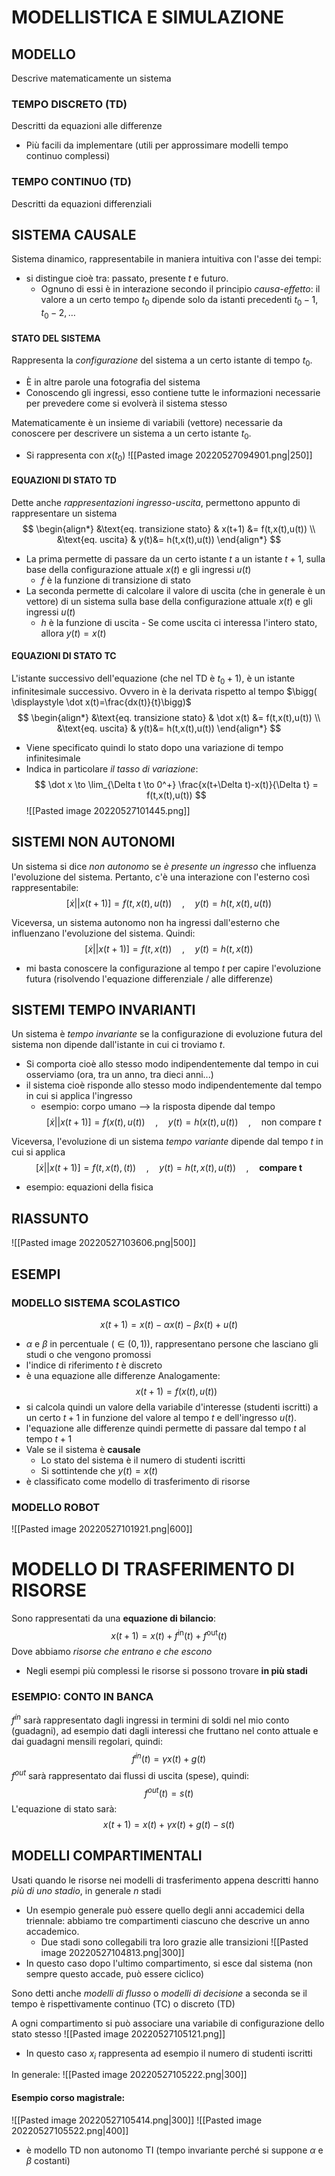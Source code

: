 # **MODELLISTICA E SIMULAZIONE**

## MODELLO
Descrive matematicamente un sistema

### TEMPO DISCRETO (TD)
Descritti da $\text{equazioni alle differenze}$
- Più facili da implementare (utili per approssimare modelli tempo continuo complessi)
### TEMPO CONTINUO (TD)
Descritti da $\text{equazioni differenziali}$

## SISTEMA CAUSALE
Sistema dinamico, rappresentabile in maniera intuitiva con l'asse dei tempi:
- si distingue cioè tra: passato, presente $t$ e futuro.
	- Ognuno di essi è in interazione secondo il principio *causa-effetto*: il valore a un certo tempo $t_{0}$ dipende solo da istanti precedenti $t_{0}-1,t_{0}-2,\dots$

#### STATO DEL SISTEMA
Rappresenta la *configurazione* del sistema a un certo istante di tempo $t_{0}$. 
- È in altre parole una fotografia del sistema
- Conoscendo gli ingressi, esso contiene tutte le informazioni necessarie per prevedere come si evolverà il sistema stesso

Matematicamente è un insieme di variabili (vettore) necessarie da conoscere per descrivere un sistema a un certo istante $t_0$.
- Si rappresenta con $x(t_{0})$
![[Pasted image 20220527094901.png|250]]

#### EQUAZIONI DI STATO TD
Dette anche *rappresentazioni ingresso-uscita*, permettono appunto di rappresentare un sistema
$$
\begin{align*}
&\text{eq. transizione stato} & x(t+1) &= f(t,x(t),u(t))  \\
&\text{eq. uscita} & y(t)&= h(t,x(t),u(t))
\end{align*}
$$
- La prima permette di passare da un certo istante $t$ a un istante $t+1$, sulla base della configurazione attuale $x(t)$ e gli ingressi $u(t)$
	- $f$ è la funzione di transizione di stato
- La seconda permette di calcolare il valore di uscita (che in generale è un vettore) di un sistema sulla base della configurazione attuale $x(t)$ e gli ingressi $u(t)$
	- $h$ è la funzione di uscita
			- Se come uscita ci interessa l'intero stato, allora $y(t) = x(t)$

#### EQUAZIONI DI STATO TC
L'istante successivo dell'equazione (che nel TD è $t_{0}+1$), è un istante infinitesimale successivo. Ovvero in è la derivata rispetto al tempo $\bigg( \displaystyle \dot x(t)=\frac{dx(t)}{t}\bigg)$
$$
\begin{align*}
&\text{eq. transizione stato} & \dot x(t) &= f(t,x(t),u(t))  \\
&\text{eq. uscita} & y(t)&= h(t,x(t),u(t))
\end{align*}
$$
- Viene specificato quindi lo stato dopo una variazione di tempo infinitesimale
- Indica in particolare *il tasso di variazione*: 
$$
\dot x \to \lim_{\Delta t \to 0^+} \frac{x(t+\Delta t)-x(t)}{\Delta t} = f(t,x(t),u(t))
$$
![[Pasted image 20220527101445.png]]

## SISTEMI NON AUTONOMI
Un sistema si dice *non autonomo* se *è presente un ingresso* che influenza l'evoluzione del sistema. Pertanto, c'è una interazione con l'esterno così rappresentabile:
$$
\big[ \dot x || x(t+1) \big] =f(t,x(t),u(t))  \quad , \quad y(t)=h(t,x(t),u(t))
$$

Viceversa, un sistema autonomo non ha ingressi dall'esterno che influenzano l'evoluzione del sistema. Quindi:
$$
\big[ \dot x || x(t+1) \big] =f(t,x(t))  \quad , \quad y(t)=h(t,x(t))
$$
- mi basta conoscere la configurazione al tempo $t$ per capire l'evoluzione futura (risolvendo l'equazione differenziale / alle differenze)

## SISTEMI TEMPO INVARIANTI
Un sistema è *tempo invariante* se la configurazione di evoluzione futura del sistema non dipende dall'istante in cui ci troviamo $t$.
- Si comporta cioè allo stesso modo indipendentemente dal tempo in cui osserviamo (ora, tra un anno, tra dieci anni...)
- il sistema cioè risponde allo stesso modo indipendentemente dal tempo in cui si applica l'ingresso
	- esempio: corpo umano --> la risposta dipende dal tempo
$$
\big[ \dot x || x(t+1) \big]=f(x(t),u(t))  \quad , \quad y(t)=h(x(t),u(t))  \quad , \quad  \text{non compare } t
$$

Viceversa, l'evoluzione di un sistema *tempo variante* dipende dal tempo $t$ in cui si applica
$$
\big[ \dot x || x(t+1) \big]=f(t,x(t),(t))\quad , \quad y(t)=h(t,x(t),u(t))  \quad , \quad \textbf{compare } \mathbf{t}
$$
- esempio: equazioni della fisica

## RIASSUNTO
![[Pasted image 20220527103606.png|500]]

## ESEMPI
### MODELLO SISTEMA SCOLASTICO
$$
x(t+1) = x(t) - \alpha x(t) - \beta x(t)+ u(t)
$$
- $\alpha$ e $\beta$ in percentuale ($\in(0,1)$), rappresentano persone che lasciano gli studi o che vengono promossi
- l'indice di riferimento $t$ è discreto
- è una equazione alle differenze
Analogamente:
$$
x(t+1) = f\big(x(t),u(t)\big)
$$
- si calcola quindi un valore della variabile d'interesse (studenti iscritti) a un certo $t+1$ in funzione del valore al tempo $t$ e dell'ingresso $u(t)$.
- l'equazione alle differenze quindi permette di passare dal tempo $t$ al tempo $t+1$
- Vale se il sistema è **causale**
	- Lo stato del sistema è il numero di studenti iscritti
	- Si sottintende che $y(t) = x(t)$
- è classificato come modello di trasferimento di risorse

### MODELLO ROBOT
![[Pasted image 20220527101921.png|600]]


# MODELLO DI TRASFERIMENTO DI RISORSE
Sono rappresentati da una **equazione di bilancio**:
$$
x(t+1) = x(t) + f^{\text{in}}(t) + f^{\text{out}}(t)
$$
Dove abbiamo *risorse che entrano e che escono*
- Negli esempi più complessi le risorse si possono trovare **in più stadi**
### ESEMPIO: CONTO IN BANCA
$f^{in}$ sarà rappresentato dagli ingressi in termini di soldi nel mio conto (guadagni), ad esempio dati dagli interessi che fruttano nel conto attuale e dai guadagni mensili regolari, quindi:
$$
f^{in}(t)= \gamma x(t) + g(t)
$$
$f^{out}$ sarà rappresentato dai flussi di uscita (spese), quindi:
$$
f^{out}(t) = s(t)
$$
L'equazione di stato sarà:
$$
x(t+1) = x(t)+\gamma x(t) + g(t) - s(t)
$$

## MODELLI COMPARTIMENTALI
Usati quando le risorse nei modelli di trasferimento appena descritti hanno *più di uno stadio*, in generale $n$ stadi
- Un esempio generale può essere quello degli anni accademici della triennale: abbiamo tre compartimenti ciascuno che descrive un anno accademico.
	- Due stadi sono collegabili tra loro grazie alle transizioni
![[Pasted image 20220527104813.png|300]]
- In questo caso dopo l'ultimo compartimento, si esce dal sistema (non sempre questo accade, può essere ciclico)

Sono detti anche *modelli di flusso* o *modelli di decisione* a seconda se il tempo è rispettivamente continuo (TC) o discreto (TD)

A ogni compartimento si può associare una variabile di configurazione dello stato stesso
![[Pasted image 20220527105121.png]]
- In questo caso $x_{i}$ rappresenta ad esempio il numero di studenti iscritti

In generale:
![[Pasted image 20220527105222.png|300]]

#### Esempio corso magistrale:
![[Pasted image 20220527105414.png|300]]
![[Pasted image 20220527105522.png|400]]
- è modello TD non autonomo TI (tempo invariante perché si suppone $\alpha$ e $\beta$ costanti)

